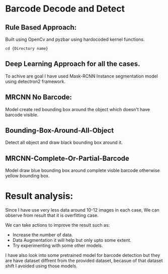<h1>Barcode Decode and Detect</h1>
<h2>Rule Based Approach: </h2>
Built using OpenCv and pyzbar using hardocoded kernel functions. <br>

```
cd {Directory name}
```

<h2>Deep Learning Approach for all the cases.</h2>
To achive are goal I have used Mask-RCNN Instance segmentation model using detectron2 framework. 

<h2>MRCNN No Barcode: </h2>
Model create red bounding box around the object which doesn't have barcode visible.

<h2>Bounding-Box-Around-All-Object</h2>
Detect all object and draw black bounding box around it.

<h2>MRCNN-Complete-Or-Partial-Barcode</h2>
Model draw blue bounding box around complete visble barcode otherwise yellow bounding box.

<h1>Result analysis: </h1>
Since I have use very less data around 10-12 images in each case, We can observe from result that it is overfitting case. 

We can take actions to improve the result such as: 
<ul>
<li> Increase the number of data.
<li> Data Augmentation it will help but only upto some extent.
<li> Try experimenting with some other models.
</ul>

I have also look into some pretrained model for barcode detection but they are have dataset diffrent from the provided dataset, becasue of that dataset shift I avoided using those models. 

